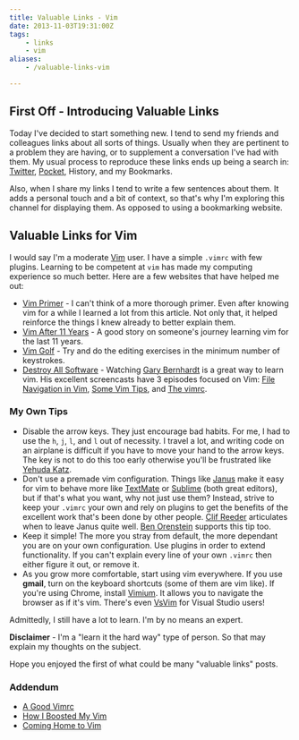```yaml
---
title: Valuable Links - Vim
date: 2013-11-03T19:31:00Z
tags:
    - links
    - vim
aliases:
    - /valuable-links-vim

---
```


## First Off - Introducing Valuable Links

Today I've decided to start something new. I tend to send my friends and colleagues
links about all sorts of things. Usually when they are pertinent to a problem they are
having, or to supplement a conversation I've had with them. My usual process to reproduce
these links ends up being a search in: [Twitter][twitter], [Pocket][pocket], History, and my Bookmarks.

Also, when I share my links I tend to write a few sentences about them. It adds a personal
touch and a bit of context, so that's why I'm exploring this channel for displaying them.
As opposed to using a bookmarking website.

## Valuable Links for Vim

I would say I'm a moderate [Vim](http://www.vim.org/) user. I have a simple `.vimrc` with few plugins. Learning
to be competent at `vim` has made my computing experience so much better. Here are a few
websites that have helped me out:

* [Vim Primer][vim-primer] - I can't think of a more thorough primer. Even after knowing
  vim for a while I learned a lot from this article. Not only that, it helped reinforce
  the things I knew already to better explain them.
* [Vim After 11 Years][vim-after-11-years] - A good story on someone's journey learning
  vim for the last 11 years.
* [Vim Golf][vimgolf] - Try and do the editing exercises in the minimum number of keystrokes.
* [Destroy All Software][destroyallsoftware] - Watching [Gary Bernhardt][gbh] is a great
  way to learn vim. His excellent screencasts have 3 episodes focused on Vim:
  [File Navigation in Vim][das-ep13], [Some Vim Tips][das-ep30], and
  [The vimrc][das-ep60].

### My Own Tips

* Disable the arrow keys. They just encourage bad habits. For me, I had to use the
  `h`, `j`, `l`, and `l` out of necessity. I travel a lot, and writing code on an
  airplane is difficult if you have to move your hand to the arrow keys. The key is
  not to do this too early otherwise you'll be frustrated like [Yehuda Katz][yehuda].
* Don't use a premade vim configuration. Things like [Janus][janus] make it easy
  for vim to behave more like [TextMate][textmate] or [Sublime][sublime] (both great
  editors), but if that's what you want, why not just use them? Instead, strive to
  keep your `.vimrc` your own and rely on plugins to get the benefits of the excellent
  work that's been done by other people. [Clif Reeder][leaving-janus] articulates when
  to leave Janus quite well. [Ben Orenstein][min-vimrc] supports this tip too.
* Keep it simple! The more you stray from default, the more dependant you are on
  your own configuration. Use plugins in order to extend functionality. If you can't
  explain every line of your own `.vimrc` then either figure it out, or remove it.
* As you grow more comfortable, start using vim everywhere. If you use **gmail**, turn
  on the keyboard shortcuts (some of them are vim like). If you're using Chrome,
  install [Vimium](http://vimium.github.io/). It allows you to navigate the browser
  as if it's vim. There's even
  [VsVim](http://visualstudiogallery.msdn.microsoft.com/59ca71b3-a4a3-46ca-8fe1-0e90e3f79329)
  for Visual Studio users!

Admittedly, I still have a lot to learn. I'm by no means an expert.

**Disclaimer** - I'm a "learn it the hard way" type of person. So that may explain
my thoughts on the subject.

Hope you enjoyed the first of what could be many "valuable links" posts.

### Addendum

* [A Good Vimrc][a-good-vimrc]
* [How I Boosted My Vim][boosted-vim]
* [Coming Home to Vim][coming-home-to-vim]

[twitter]: https://twitter.com/scottmuc/ "My Twitter Feed"
[pocket]: http://getpocket.com/users/scottmuc "My Pocket Feed"
[vimgolf]: http://vimgolf.com/ "Vim Golf"
[vim-primer]: http://www.danielmiessler.com/study/vim/ "Daniel Miessler's Vim Primer"
[vim-after-11-years]: http://statico.github.io/vim.html "Vim After 11 Years"
[gbh]: https://twitter.com/garybernhardt "Gary's Twitter Feed"
[destroyallsoftware]: https://www.destroyallsoftware.com/ "Destroy All Software"
[das-ep13]: https://www.destroyallsoftware.com/screencasts/catalog/file-navigation-in-vim "File Navigation in Vim"
[das-ep30]: https://www.destroyallsoftware.com/screencasts/catalog/some-vim-tips "Some Vim Tips"
[das-ep60]: https://www.destroyallsoftware.com/screencasts/catalog/the-vimrc "The vimrc"
[janus]: https://github.com/carlhuda/janus "Janus"
[leaving-janus]: http://blog.clifreeder.com/blog/2012/07/08/leaving-janus-for-vim/ "Leaving Janus"
[min-vimrc]: http://www.benorenstein.com/blog/your-first-vimrc-should-be-nearly-empty/ "Minimal .vimrc"
[textmate]: http://macromates.com/ "TextMate"
[sublime]: http://www.sublimetext.com/ "Sublime Editor"
[yehuda]: http://yehudakatz.com/2010/07/29/everyone-who-tried-to-convince-me-to-use-vim-was-wrong/
[a-good-vimrc]: http://dougblack.io/words/a-good-vimrc.html
[boosted-vim]: http://nvie.com/posts/how-i-boosted-my-vim/
[coming-home-to-vim]: http://stevelosh.com/blog/2010/09/coming-home-to-vim/

